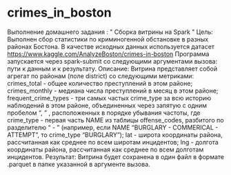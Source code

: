 # crimes_in_boston
Выполнение домашнего задания : " Сборка витрины на Spark "
Цель:
Выполнен сбор статистики по криминогенной обстановке в разных районах Бостона. 
В качестве исходных данных используется датасет https://www.kaggle.com/AnalyzeBoston/crimes-in-boston
Программа запускается через spark-submit со следующими аргументами вызова: пути к данным и к результату.
Описание:
Витрина представляет собой агрегат по районам (поле district) со следующими метриками:
    crimes_total - общее количество преступлений в этом районе;
    crimes_monthly - медиана числа преступлений в месяц в этом районе;
    frequent_crime_types - три самых частых crime_type за всю историю наблюдений в этом районе, объединенных через запятую с одним пробелом “, ” , расположенных в порядке убывания частоты, где crime_type - первая часть NAME из таблицы offense_codes, разбитого по разделителю “ - ” (например, если NAME “BURGLARY - COMMERICAL - ATTEMPT”, то crime_type “BURGLARY”);
    lat - широта координаты района, рассчитанная как среднее по всем широтам инцидентов;
    lng - долгота координаты района, рассчитанная как среднее по всем долготам инцидентов.
Результат:
 Витрина будет сохранена в один файл в формате .parquet в папке указанной в аргументе вызова.
